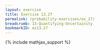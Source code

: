```yaml
---
layout: exercise
title: Exercise 13.27
permalink: /probability-exercises/ex_27/
breadcrumb: 13-Quantifying-Uncertainity
bookmarkID: ex13.27
---
```


{% include mathjax_support %}
